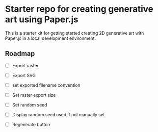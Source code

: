 # Starter repo for creating generative art using Paper.js

This is a starter kit for getting started creating 2D generative art with Paper.js in a local development environment.

## Roadmap
- [ ] Export raster
- [ ] Export SVG
- [ ] set exported filename convention
- [ ] Set raster export size
- [ ] Set random seed
- [ ] Display random seed used if not manually set
- [ ] Regenerate button

